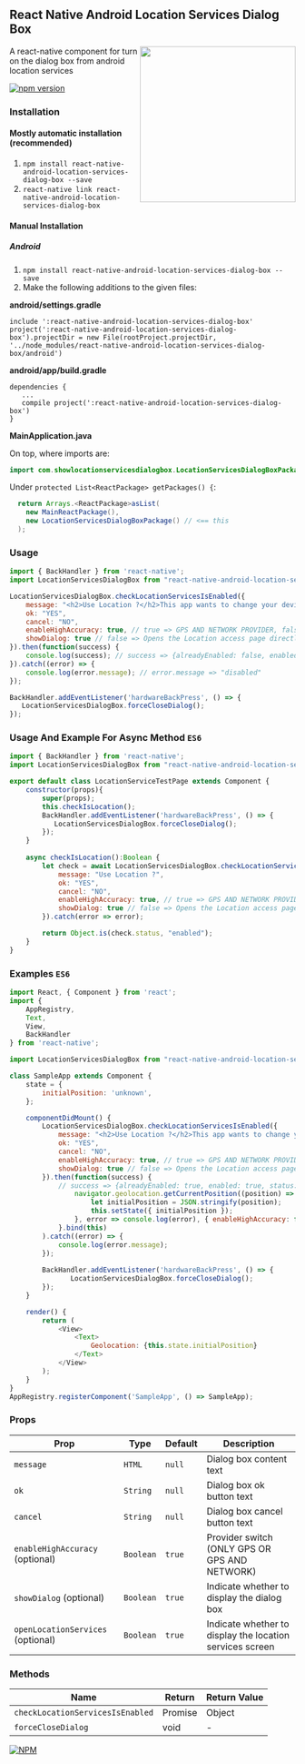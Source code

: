 ## React Native Android Location Services Dialog Box
<img width="274px" align="right" src="https://raw.githubusercontent.com/webyonet/react-native-android-location-services-dialog-box/master/demo.gif" />

A react-native component for turn on the dialog box from android location services

[![npm version](https://badge.fury.io/js/react-native-android-location-services-dialog-box.svg)](https://badge.fury.io/js/react-native-android-location-services-dialog-box)

### Installation

#### Mostly automatic installation (recommended)

1. `npm install react-native-android-location-services-dialog-box --save`
2. `react-native link react-native-android-location-services-dialog-box`

#### Manual Installation

##### Android

1. `npm install react-native-android-location-services-dialog-box --save`
2. Make the following additions to the given files:

**android/settings.gradle**

```
include ':react-native-android-location-services-dialog-box'
project(':react-native-android-location-services-dialog-box').projectDir = new File(rootProject.projectDir, '../node_modules/react-native-android-location-services-dialog-box/android')
```

**android/app/build.gradle**

```
dependencies {
   ...
   compile project(':react-native-android-location-services-dialog-box')
}
```

**MainApplication.java**

On top, where imports are:
```java
import com.showlocationservicesdialogbox.LocationServicesDialogBoxPackage;
```

Under `protected List<ReactPackage> getPackages() {`:  
```java
  return Arrays.<ReactPackage>asList(
    new MainReactPackage(),
    new LocationServicesDialogBoxPackage() // <== this
  );
```

### Usage

```javascript
import { BackHandler } from 'react-native';
import LocationServicesDialogBox from "react-native-android-location-services-dialog-box";

LocationServicesDialogBox.checkLocationServicesIsEnabled({
    message: "<h2>Use Location ?</h2>This app wants to change your device settings:<br/><br/>Use GPS, Wi-Fi, and cell network for location<br/><br/><a href='#'>Learn more</a>",
    ok: "YES",
    cancel: "NO",
    enableHighAccuracy: true, // true => GPS AND NETWORK PROVIDER, false => ONLY GPS PROVIDER
    showDialog: true // false => Opens the Location access page directly
}).then(function(success) {
    console.log(success); // success => {alreadyEnabled: false, enabled: true, status: "enabled"}
}).catch((error) => {
    console.log(error.message); // error.message => "disabled"
});

BackHandler.addEventListener('hardwareBackPress', () => {
   LocationServicesDialogBox.forceCloseDialog();
});
```

### Usage And Example For Async Method `ES6`

```javascript
import { BackHandler } from 'react-native';
import LocationServicesDialogBox from "react-native-android-location-services-dialog-box";

export default class LocationServiceTestPage extends Component {
    constructor(props){
        super(props);
        this.checkIsLocation();
        BackHandler.addEventListener('hardwareBackPress', () => {
           LocationServicesDialogBox.forceCloseDialog();
        });
    }
    
    async checkIsLocation():Boolean {
        let check = await LocationServicesDialogBox.checkLocationServicesIsEnabled({
            message: "Use Location ?",
            ok: "YES",
            cancel: "NO",
            enableHighAccuracy: true, // true => GPS AND NETWORK PROVIDER, false => ONLY GPS PROVIDER
            showDialog: true // false => Opens the Location access page directly
        }).catch(error => error);

        return Object.is(check.status, "enabled");
    } 
}
```

### Examples `ES6`
```javascript
import React, { Component } from 'react';
import {
    AppRegistry,
    Text,
    View,
    BackHandler
} from 'react-native';

import LocationServicesDialogBox from "react-native-android-location-services-dialog-box";

class SampleApp extends Component {
    state = {
        initialPosition: 'unknown',
    };

    componentDidMount() {
        LocationServicesDialogBox.checkLocationServicesIsEnabled({
            message: "<h2>Use Location ?</h2>This app wants to change your device settings:<br/><br/>Use GPS, Wi-Fi, and cell network for location<br/><br/><a href='#'>Learn more</a>",
            ok: "YES",
            cancel: "NO",
            enableHighAccuracy: true, // true => GPS AND NETWORK PROVIDER, false => ONLY GPS PROVIDER
            showDialog: true // false => Opens the Location access page directly
        }).then(function(success) {
            // success => {alreadyEnabled: true, enabled: true, status: "enabled"} 
                navigator.geolocation.getCurrentPosition((position) => {
                    let initialPosition = JSON.stringify(position);
                    this.setState({ initialPosition });
                }, error => console.log(error), { enableHighAccuracy: false, timeout: 20000, maximumAge: 1000 });
            }.bind(this)
        ).catch((error) => {
            console.log(error.message);
        });
        
        BackHandler.addEventListener('hardwareBackPress', () => {
               LocationServicesDialogBox.forceCloseDialog();
        });
    }

    render() {
        return (
            <View>
                <Text>
                    Geolocation: {this.state.initialPosition}
                </Text>
            </View>
        );
    }
}
AppRegistry.registerComponent('SampleApp', () => SampleApp);
```

### Props

| Prop                              | Type        | Default     | Description                                                  |
|-----------------------------------|-------------|-------------|--------------------------------------------------------------|
|`message`                          |`HTML`       |`null`       |Dialog box content text                                       |
|`ok`                               |`String`     |`null`       |Dialog box ok button text                                     |
|`cancel`                           |`String`     |`null`       |Dialog box cancel button text                                 |
|`enableHighAccuracy` (optional)    |`Boolean`    |`true`       |Provider switch (ONLY GPS OR GPS AND NETWORK)                 |
|`showDialog` (optional)            |`Boolean`    |`true`       |Indicate whether to display the dialog box                    |
|`openLocationServices` (optional)  |`Boolean`    |`true`       |Indicate whether to display the location services screen      |

### Methods

| Name                               | Return             | Return Value     |
|------------------------------------|--------------------|------------------|
|`checkLocationServicesIsEnabled`    | Promise            | Object           |
|`forceCloseDialog`                  | void               | -                |


[![NPM](https://nodei.co/npm/react-native-android-location-services-dialog-box.png?downloads=true&downloadRank=true&stars=true)](https://nodei.co/npm/react-native-android-location-services-dialog-box/)
